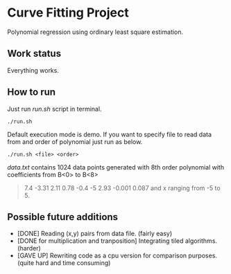 # Curve Fitting Project
Polynomial regression using ordinary least square estimation.

## Work status
Everything works.

## How to run
Just run *run.sh* script in terminal. 
```
./run.sh
```
Default execution mode is demo. If you want to specify file to read data from and order of polynomial just run as below.
```
./run.sh <file> <order>
```
*data.txt* contains 1024 data points generated with 8th order polynomial with coefficients from B<0> to B<8> 
> 7.4  -3.31  2.11  0.78  -0.4  -5  2.93  -0.001  0.087
and x ranging from -5 to 5.

## Possible future additions
* [DONE] Reading (x,y) pairs from data file. (fairly easy)
* [DONE for multiplication and tranposition] Integrating tiled algorithms. (harder)
* [GAVE UP] Rewriting code as a cpu version for comparison purposes. (quite hard and time consuming)
